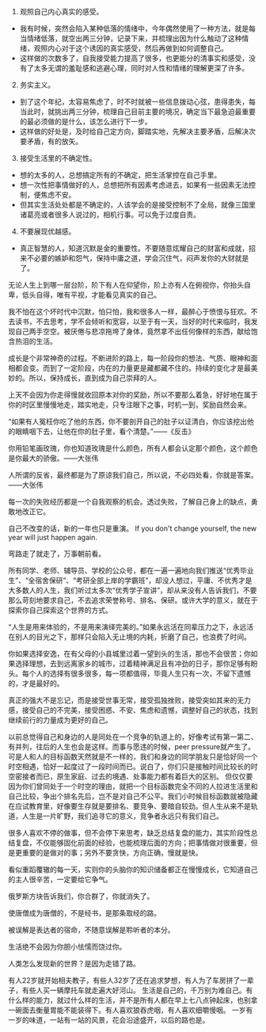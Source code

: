 1. 观照自己内心真实的感受。
- 我有时候，突然会陷入某种低落的情绪中，今年偶然使用了一种方法，就是每当情绪低落，就空出两三分钟，记录下来，并梳理出因为什么触动了这种情绪，观照内心对于这个诱因的真实感受，然后再做到如何调整自己。
- 这样做的次数多了，自我接受能力提高了很多，也更能分的清事实和感受，没有了太多无谓的羞耻感和逃避心理，同时对人性和情绪的理解更深了许多。

2. 务实主义。
- 到了这个年纪，太容易焦虑了，时不时就被一些信息拨动心弦，患得患失，每当此时，就挑出两三分钟，梳理自己目前主要的境况，确定当下最急迫最重要的最必须做的是什么，该怎么进行下一步。
- 这样做的好处是，及时给自己定方向，脚踏实地，先解决主要矛盾，后解决次要矛盾，有的放矢。

3. 接受生活里的不确定性。
- 想的太多的人，总想搞定所有的不确定，把生活掌控在自己手里。
- 想一次性把事情做好的人，总想把所有因素考虑进去，如果有一些因素无法控制，便焦虑不安。
- 但其实生活处处都是不确定的，人该学会的是接受控制不了全局，就像三国里诸葛亮或者很多人说过的，相机行事。可以免于过度自责。

4. 不要展现优越感。
- 真正智慧的人，知道沉默是金的重要性。不要随意炫耀自己的财富和成就，招来不必要的嫉妒和怨气，保持中庸之道，学会沉住气，闷声发你的大财就是了。

无论人生上到哪一层台阶，阶下有人在仰望你，阶上亦有人在俯视你，你抬头自卑，低头自得，唯有平视，才能看见真实的自己。

我不怕在这个坏时代中沉默，怕只怕，我和很多人一样，最醉心于愤恨与狂欢。不去读书，不去思考，学不会倾听和宽容，以至于有一天，当好的时代来临时，我发现自己两手空空。被厌倦与悲凉拖垮了身体，竟然拿不出任何像样的东西，献给饱含热泪的生活。

成长是个非常神奇的过程。不断进阶的路上，每一阶段你的想法、气质、眼神和面相都会变。而到了一定阶段，内在的力量更是藏都藏不住的。持续的变化才是最美妙的。所以，保持成长，直到成为自己崇拜的人。

上天不会因为你走得慢就收回原本对你的奖励，所以不要那么着急，好好地在属于你的时区里慢慢地走，踏实地走，只专注眼下之事，时机一到，奖励自然会来。

“如果有人冤枉你吃了他的东西，你不要剖开自己的肚子以证清白，你应该挖出他的眼睛咽下去，让他在你的肚子里，看个清楚。”——《反击》

你用铅笔画玫瑰，你也知道玫瑰是什么颜色，所有人都会认定那个颜色，这个颜色是你最大的骄傲。——大张伟

人所谓的反省，最终都是为了原谅我们自己，所以说，不必四处看，你就是答案。——大张伟

每一次的失败经历都是一个自我观察的机会。透过失败，了解自己身上的缺点，勇敢地改正它。

自己不改变的话，新的一年也只是重演。
If you don't change yourself, the new year will just happen again.

弯路走了就走了，万事朝前看。

所有同学、老师、辅导员、学校的公众号，都在一遍一遍地向我们推送“优秀毕业生”、“全宿舍保研”、“考研全部上岸的学霸班”，却没人想过，平庸、不优秀才是大多数人的人生，我们听过太多次“优秀学子宣讲”，却从来没有人告诉我们，不要那么苛刻地要求自己，不去追求荣誉称号、排名、保研。或许大学的意义，就在于探索你自己探索这个世界的方式。

“人生是用来体验的，不是用来演绎完美的。”如果永远活在同辈压力之下，永远活在别人的目光之下，那样只会陷入无止境的内耗，折磨了自己，也浪费了时间。

你如果选择安逸，在有父母的小县城里过着一望到头的生活，那也不会很苦；你如果选择理想，去到远离家乡的城市，过着精神满足且有冲劲的日子，那你足够有盼头。每个人的选择有很多很多，每一项都值得，毕竟人生只有一次，不留下遗憾的，才是最好的。

真正的强大不是忘记，而是接受世事无常，接受孤独挫败，接受突如其来的无力感，接受自己的不完美，接受困惑、不安、焦虑和遗憾，调整好自己的状态，找到继续前行的力量成为更好的自己。

以前总觉得自己和身边的人是同处在一个竞争的轨道上的，好像考试有第一第二、有并列，往后的人生也会是这样。而事与愿违的时候，peer pressure就产生了。可是人和人的目标函数天然就是不一样的，我们和身边的同学朋友只是恰好同一个时空相遇，恰好一起度过了一段时间而已。说白了，你们只是接触时间比较长的时空密接者而已，原生家庭、过去的境遇、处事能力都有着巨大的区别。
但仅仅要因为你们曾同处于一个时空的理由，就把一个目标函数完全不同的人拉进生活里和自己比较，争出个排名先后，岂不是对自己不公平。我们小时候目标函数就被隐藏在应试教育里，好像要生存就是要排名、要竞争、要暗自较劲。但人生从来不是轨道，人生是一片旷野，我们追寻它的意义，竞争者永远只有我们自己。

很多人喜欢不停的做事，但不会停下来思考，缺乏总结复盘的能力，其实阶段性总结复盘，不仅能够固化前面的经验，也能梳理后面的方向；把事情做对很重要，但是更重要的是做对的事；另外不要贪快，方向正确，慢就是快。

看似重蹈覆辙的每一天，实则你的头脑你的知识储备都正在慢慢成长，它知道自己的主人很辛苦，一定要给它争气。

俄罗斯方块告诉我们，你合群了，你就消失了。

使唐僧成为唐僧的，不是经书，是那条取经的路。

被误解是表达者的宿命，不随意误解是聆听者的本分。

生活绝不会因为你胆小怯懦而饶过你。

人类怎么发现新的世界？是因为走错了路。

有人22岁就开始相夫教子，有些人32岁了还在追求梦想，有人为了车房拼了一辈子，有些人买一辆摩托车就走遍大好河山。
生活是自己的，千万别为难自己。有什么样的能力，就过什么样的生活，并不是所有人都在早上七八点钟起床，也别拿一碗面去衡量胃能不能装得下。有人喜欢狼吞虎咽，有人喜欢细嚼慢咽。
一岁有一岁的味道，一站有一站的风景，花会沿途盛开，以后的路也是。